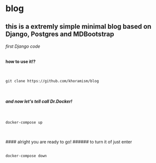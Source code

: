 # blog
## this is a extremly simple minimal blog based on Django, Postgres and MDBootstrap 
###### first Django code
#### how to use it!?
<br>

```git clone https://github.com/khoramism/blog```

<br>

##### and now let's tell call Dr.Docker! 

<br>

 ```docker-compose up```
 

<br>
<br>
#### alright you are ready to go!
###### to turn it of just enter 

<br>
<br>

 ```docker-compose down```
